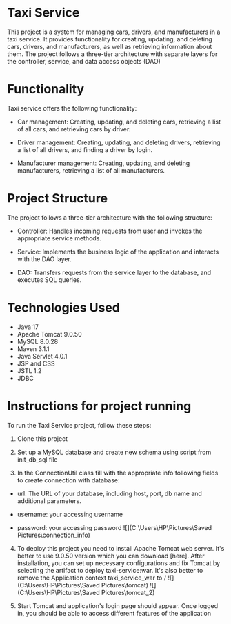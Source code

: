 # Taxi Service

This project is a system for managing cars, drivers, and manufacturers in a taxi service. It provides functionality for creating, updating, and deleting cars, drivers, and manufacturers, as well as retrieving information about them. The project follows a three-tier architecture with separate layers for the controller, service, and data access objects (DAO)

# Functionality
Taxi service offers the following functionality:

* Car management: Creating, updating, and deleting cars, retrieving a list of all cars, and retrieving cars by driver.


* Driver management: Creating, updating, and deleting drivers, retrieving a list of all drivers, and finding a driver by login.


* Manufacturer management: Creating, updating, and deleting manufacturers, retrieving a list of all manufacturers.

# Project Structure
The project follows a three-tier architecture with the following structure:

* Controller: Handles incoming requests from user and invokes the appropriate service methods.


* Service: Implements the business logic of the application and interacts with the DAO layer.


* DAO: Transfers requests from the service layer to the database, and executes SQL queries.

# Technologies Used
* Java 17
* Apache Tomcat 9.0.50
* MySQL 8.0.28
* Maven 3.1.1
* Java Servlet 4.0.1
* JSP and CSS
* JSTL 1.2
* JDBC

# Instructions for project running
To run the Taxi Service project, follow these steps:

1. Clone this project 

 
2. Set up a MySQL database and create new schema using script from init_db_sql file

3. In the ConnectionUtil class fill with the appropriate info following fields to create connection with database:
   
* url: The URL of your database, including host, port, db name and additional parameters.

* username: your accessing username
   
* password: your accessing password
  ![](C:\Users\HP\Pictures\Saved Pictures\connection_info)

4. To deploy this project you need to install Apache Tomcat web server. It's better to use 9.0.50 version which you can download [here]. After installation, you can set up necessary configurations and fix Tomcat by selecting the artifact to deploy taxi-service:war. It's also better to remove the Application context taxi_service_war to /
![](C:\Users\HP\Pictures\Saved Pictures\tomcat)
![](C:\Users\HP\Pictures\Saved Pictures\tomcat_2)

5. Start Tomcat and application's login page should appear. Once logged in, you should be able to access different features of the application

